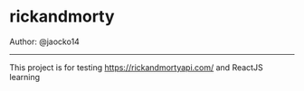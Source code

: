 # rickandmorty

Author: @jaocko14

---

This project is for testing https://rickandmortyapi.com/ and ReactJS learning 